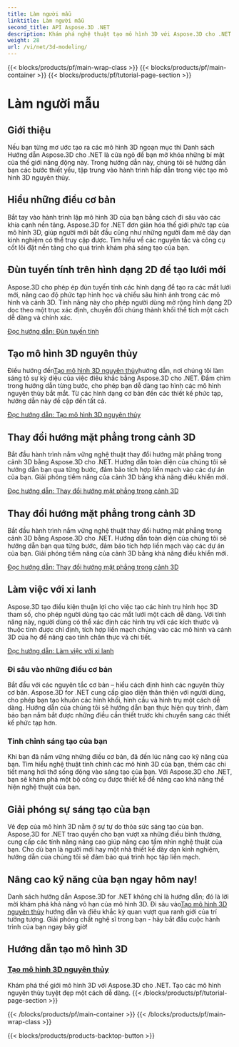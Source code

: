 ```yaml
---
title: Làm người mẫu
linktitle: Làm người mẫu
second_title: API Aspose.3D .NET
description: Khám phá nghệ thuật tạo mô hình 3D với Aspose.3D cho .NET! Dễ dàng tạo các mô hình nguyên thủy quyến rũ trong hướng dẫn toàn diện này. Hãy giải phóng sự sáng tạo của bạn ngay hôm nay.
weight: 28
url: /vi/net/3d-modeling/
---
```


{{< blocks/products/pf/main-wrap-class >}}
{{< blocks/products/pf/main-container >}}
{{< blocks/products/pf/tutorial-page-section >}}

# Làm người mẫu


## Giới thiệu

Nếu bạn từng mơ ước tạo ra các mô hình 3D ngoạn mục thì Danh sách Hướng dẫn Aspose.3D cho .NET là cửa ngõ để bạn mở khóa những bí mật của thế giới năng động này. Trong hướng dẫn này, chúng tôi sẽ hướng dẫn bạn các bước thiết yếu, tập trung vào hành trình hấp dẫn trong việc tạo mô hình 3D nguyên thủy.

## Hiểu những điều cơ bản

Bắt tay vào hành trình lập mô hình 3D của bạn bằng cách đi sâu vào các khía cạnh nền tảng. Aspose.3D for .NET đơn giản hóa thế giới phức tạp của mô hình 3D, giúp người mới bắt đầu cũng như những người đam mê dày dạn kinh nghiệm có thể truy cập được. Tìm hiểu về các nguyên tắc và công cụ cốt lõi đặt nền tảng cho quá trình khám phá sáng tạo của bạn.

## Đùn tuyến tính trên hình dạng 2D để tạo lưới mới

Aspose.3D cho phép ép đùn tuyến tính các hình dạng để tạo ra các mắt lưới mới, nâng cao độ phức tạp hình học và chiều sâu hình ảnh trong các mô hình và cảnh 3D. Tính năng này cho phép người dùng mở rộng hình dạng 2D dọc theo một trục xác định, chuyển đổi chúng thành khối thể tích một cách dễ dàng và chính xác.

[Đọc hướng dẫn: Đùn tuyến tính](./linear-extrusion/)

## Tạo mô hình 3D nguyên thủy

 Điều hướng đến[Tạo mô hình 3D nguyên thủy](./primitive-3d-models/)hướng dẫn, nơi chúng tôi làm sáng tỏ sự kỳ diệu của việc điêu khắc bằng Aspose.3D cho .NET. Đắm chìm trong hướng dẫn từng bước, cho phép bạn dễ dàng tạo hình các mô hình nguyên thủy bắt mắt. Từ các hình dạng cơ bản đến các thiết kế phức tạp, hướng dẫn này đề cập đến tất cả.

[Đọc hướng dẫn: Tạo mô hình 3D nguyên thủy](./primitive-3d-models/)

## Thay đổi hướng mặt phẳng trong cảnh 3D

Bắt đầu hành trình nắm vững nghệ thuật thay đổi hướng mặt phẳng trong cảnh 3D bằng Aspose.3D cho .NET. Hướng dẫn toàn diện của chúng tôi sẽ hướng dẫn bạn qua từng bước, đảm bảo tích hợp liền mạch vào các dự án của bạn. Giải phóng tiềm năng của cảnh 3D bằng khả năng điều khiển mới.

[Đọc hướng dẫn: Thay đổi hướng mặt phẳng trong cảnh 3D](./change-plane-orientation/)

## Thay đổi hướng mặt phẳng trong cảnh 3D

Bắt đầu hành trình nắm vững nghệ thuật thay đổi hướng mặt phẳng trong cảnh 3D bằng Aspose.3D cho .NET. Hướng dẫn toàn diện của chúng tôi sẽ hướng dẫn bạn qua từng bước, đảm bảo tích hợp liền mạch vào các dự án của bạn. Giải phóng tiềm năng của cảnh 3D bằng khả năng điều khiển mới.

[Đọc hướng dẫn: Thay đổi hướng mặt phẳng trong cảnh 3D](./change-plane-orientation/)


## Làm việc với xi lanh

Aspose.3D tạo điều kiện thuận lợi cho việc tạo các hình trụ hình học 3D tham số, cho phép người dùng tạo các mắt lưới một cách dễ dàng. Với tính năng này, người dùng có thể xác định các hình trụ với các kích thước và thuộc tính được chỉ định, tích hợp liền mạch chúng vào các mô hình và cảnh 3D của họ để nâng cao tính chân thực và chi tiết.

[Đọc hướng dẫn: Làm việc với xi lanh](./working-with-cylinder/)



### Đi sâu vào những điều cơ bản

Bắt đầu với các nguyên tắc cơ bản – hiểu cách định hình các nguyên thủy cơ bản. Aspose.3D for .NET cung cấp giao diện thân thiện với người dùng, cho phép bạn tạo khuôn các hình khối, hình cầu và hình trụ một cách dễ dàng. Hướng dẫn của chúng tôi sẽ hướng dẫn bạn thực hiện quy trình, đảm bảo bạn nắm bắt được những điều cần thiết trước khi chuyển sang các thiết kế phức tạp hơn.

### Tinh chỉnh sáng tạo của bạn

Khi bạn đã nắm vững những điều cơ bản, đã đến lúc nâng cao kỹ năng của bạn. Tìm hiểu nghệ thuật tinh chỉnh các mô hình 3D của bạn, thêm các chi tiết mang hơi thở sống động vào sáng tạo của bạn. Với Aspose.3D cho .NET, bạn sẽ khám phá một bộ công cụ được thiết kế để nâng cao khả năng thể hiện nghệ thuật của bạn.

## Giải phóng sự sáng tạo của bạn

Vẻ đẹp của mô hình 3D nằm ở sự tự do thỏa sức sáng tạo của bạn. Aspose.3D for .NET trao quyền cho bạn vượt xa những điều bình thường, cung cấp các tính năng nâng cao giúp nâng cao tầm nhìn nghệ thuật của bạn. Cho dù bạn là người mới hay một nhà thiết kế dày dạn kinh nghiệm, hướng dẫn của chúng tôi sẽ đảm bảo quá trình học tập liền mạch.

## Nâng cao kỹ năng của bạn ngay hôm nay!

 Danh sách hướng dẫn Aspose.3D for .NET không chỉ là hướng dẫn; đó là lời mời khám phá khả năng vô hạn của mô hình 3D. Đi sâu vào[Tạo mô hình 3D nguyên thủy](./primitive-3d-models/) hướng dẫn và điêu khắc kỳ quan vượt qua ranh giới của trí tưởng tượng. Giải phóng chất nghệ sĩ trong bạn - hãy bắt đầu cuộc hành trình của bạn ngay bây giờ!
## Hướng dẫn tạo mô hình 3D
### [Tạo mô hình 3D nguyên thủy](./primitive-3d-models/)
Khám phá thế giới mô hình 3D với Aspose.3D cho .NET. Tạo các mô hình nguyên thủy tuyệt đẹp một cách dễ dàng.
{{< /blocks/products/pf/tutorial-page-section >}}

{{< /blocks/products/pf/main-container >}}
{{< /blocks/products/pf/main-wrap-class >}}

{{< blocks/products/products-backtop-button >}}
